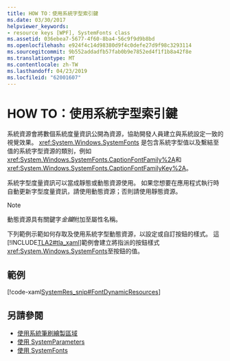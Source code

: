 ```yaml
---
title: HOW TO：使用系統字型索引鍵
ms.date: 03/30/2017
helpviewer_keywords:
- resource keys [WPF], SystemFonts class
ms.assetid: 036ebea7-5677-4f60-8ba4-56c9f9d9b8bd
ms.openlocfilehash: e924f4c14d98380d9f4c0defe27d9f98c3293114
ms.sourcegitcommit: 9b552addadfb57fab0b9e7852ed4f1f1b8a42f8e
ms.translationtype: MT
ms.contentlocale: zh-TW
ms.lasthandoff: 04/23/2019
ms.locfileid: "62001607"
---
```

# <a name="how-to-use-system-fonts-keys"></a>HOW TO：使用系統字型索引鍵
系統資源會將數個系統度量資訊公開為資源，協助開發人員建立與系統設定一致的視覺效果。 <xref:System.Windows.SystemFonts> 是包含系統字型值以及繫結至值的系統字型資源的類別，例如<xref:System.Windows.SystemFonts.CaptionFontFamily%2A>和<xref:System.Windows.SystemFonts.CaptionFontFamilyKey%2A>。  
  
 系統字型度量資訊可以當成靜態或動態資源使用。 如果您想要在應用程式執行時自動更新字型度量資訊，請使用動態資源；否則請使用靜態資源。  
  
> [!NOTE]
>  動態資源具有關鍵字*金鑰*附加至屬性名稱。  
  
 下列範例示範如何存取及使用系統字型動態資源，以設定或自訂按鈕的樣式。 這[!INCLUDE[TLA2#tla_xaml](../../../../includes/tla2sharptla-xaml-md.md)]範例會建立將指派的按鈕樣式<xref:System.Windows.SystemFonts>至按鈕的值。  
  
## <a name="example"></a>範例  
 [!code-xaml[SystemRes_snip#FontDynamicResources](~/samples/snippets/csharp/VS_Snippets_Wpf/SystemRes_snip/CSharp/MyApp.xaml#fontdynamicresources)]  
  
## <a name="see-also"></a>另請參閱

- [使用系統筆刷繪製區域](../graphics-multimedia/how-to-paint-an-area-with-a-system-brush.md)
- [使用 SystemParameters](how-to-use-systemparameters.md)
- [使用 SystemFonts](how-to-use-systemfonts.md)
